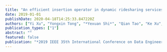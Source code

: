 ```yaml
---
title: "An efficient insertion operator in dynamic ridesharing services"
date: 2019-01-01
publishDate: 2020-04-18T14:25:33.847220Z
authors: ["Yi Xu", "Yongxin Tong", "*Yexuan Shi*", "Qian Tao", "Ke Xu", "Wei Li"]
publication_types: ["1"]
abstract: ""
featured: false
publication: "*2019 IEEE 35th International Conference on Data Engineering (ICDE)*"
---
```


